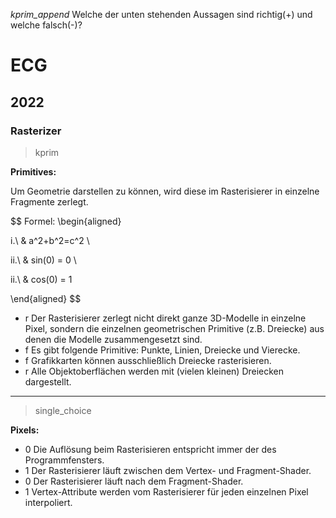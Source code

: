 *kprim_append* Welche der unten stehenden Aussagen sind richtig(+) und welche falsch(-)?

# ECG
## 2022
### Rasterizer

> kprim

**Primitives:**

Um Geometrie darstellen zu können, wird diese im Rasterisierer in einzelne Fragmente zerlegt.

$$ Formel:
\begin{aligned}

i.\ &
a^2+b^2=c^2
\\

ii.\ &
sin(0) = 0
\\

ii.\ &
cos(0) = 1

\end{aligned}
$$

- r Der Rasterisierer zerlegt nicht direkt ganze 3D-Modelle in einzelne Pixel,
    sondern die einzelnen geometrischen Primitive (z.B. Dreiecke) aus denen die Modelle zusammengesetzt sind.
- f Es gibt folgende Primitive: Punkte, Linien, Dreiecke und Vierecke.
- f Grafikkarten können ausschließlich Dreiecke rasterisieren.
- r Alle Objektoberflächen werden mit (vielen kleinen) Dreiecken dargestellt.

---

> single_choice

**Pixels:**

- 0 Die Auflösung beim Rasterisieren entspricht immer der des Programmfensters.
- 1 Der Rasterisierer läuft zwischen dem Vertex- und Fragment-Shader.
- 0 Der Rasterisierer läuft nach dem Fragment-Shader.
- 1 Vertex-Attribute werden vom Rasterisierer für jeden einzelnen Pixel interpoliert.
